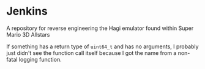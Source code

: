 # Jenkins
A repository for reverse engineering the Hagi emulator found within Super Mario 3D Allstars

If something has a return type of `uint64_t` and has no arguments, I probably just didn't see the function call itself because I got the name from a non-fatal logging function.
